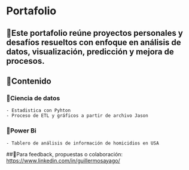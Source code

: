 # Portafolio

## 🎯Este portafolio reúne proyectos personales y desafíos resueltos con enfoque en análisis de datos, visualización, predicción y mejora de procesos.
## 🚀Contenido
  ### 📁Ciencia de datos
    - Estadistica con Pyhton
    - Proceso de ETL y gráficos a partir de archivo Jason
   ### 📁Power Bi
    - Tablero de análisis de información de homicidios en USA
    
##🧠Para feedback, propuestas o colaboración: https://www.linkedin.com/in/guillermosayago/
